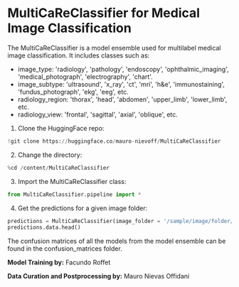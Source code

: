 # MultiCaReClassifier for Medical Image Classification

The MultiCaReClassifier is a model ensemble used for multilabel medical image classification. It includes classes such as:
- image_type: 'radiology', 'pathology', 'endoscopy', 'ophthalmic_imaging', 'medical_photograph', 'electrography', 'chart'.
- image_subtype: 'ultrasound', 'x_ray', 'ct', 'mri', 'h&e', 'immunostaining', 'fundus_photograph', 'ekg', 'eeg', etc.
- radiology_region: 'thorax', 'head', 'abdomen', 'upper_limb', 'lower_limb', etc.
- radiology_view: 'frontal', 'sagittal', 'axial', 'oblique', etc.


1. Clone the HuggingFace repo:
```python
!git clone https://huggingface.co/mauro-nievoff/MultiCaReClassifier
```

2. Change the directory:
```python
%cd /content/MultiCaReClassifier
```

3. Import the MultiCaReClassifier class:
```python
from MultiCaReClassifier.pipeline import *
```

4. Get the predictions for a given image folder:
```python
predictions = MultiCaReClassifier(image_folder = '/sample/image/folder/path')
predictions.data.head()
```

The confusion matrices of all the models from the model ensemble can be found in the confusion_matrices folder.

**Model Training by:** Facundo Roffet

**Data Curation and Postprocessing by:** Mauro Nievas Offidani

